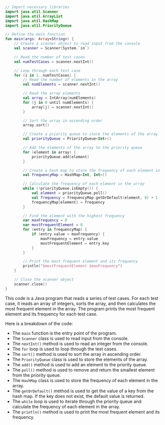 ```kotlin
// Import necessary libraries
import java.util.Scanner
import java.util.ArrayList
import java.util.HashMap
import java.util.PriorityQueue

// Define the main function
fun main(args: Array<String>) {
    // Create a scanner object to read input from the console
    val scanner = Scanner(System.`in`)

    // Read the number of test cases
    val numTestCases = scanner.nextInt()

    // Loop through each test case
    for (i in 1..numTestCases) {
        // Read the number of elements in the array
        val numElements = scanner.nextInt()

        // Read the array elements
        val array = IntArray(numElements)
        for (j in 0 until numElements) {
            array[j] = scanner.nextInt()
        }

        // Sort the array in ascending order
        array.sort()

        // Create a priority queue to store the elements of the array
        val priorityQueue = PriorityQueue<Int>()

        // Add the elements of the array to the priority queue
        for (element in array) {
            priorityQueue.add(element)
        }

        // Create a hash map to store the frequency of each element in the array
        val frequencyMap = HashMap<Int, Int>()

        // Calculate the frequency of each element in the array
        while (!priorityQueue.isEmpty()) {
            val element = priorityQueue.poll()
            val frequency = frequencyMap.getOrDefault(element, 0) + 1
            frequencyMap[element] = frequency
        }

        // Find the element with the highest frequency
        var maxFrequency = 0
        var mostFrequentElement = 0
        for (entry in frequencyMap) {
            if (entry.value > maxFrequency) {
                maxFrequency = entry.value
                mostFrequentElement = entry.key
            }
        }

        // Print the most frequent element and its frequency
        println("$mostFrequentElement $maxFrequency")
    }

    // Close the scanner object
    scanner.close()
}
```

This code is a Java program that reads a series of test cases. For each test case, it reads an array of integers, sorts the array, and then calculates the most frequent element in the array. The program prints the most frequent element and its frequency for each test case.

Here is a breakdown of the code:

* The `main` function is the entry point of the program.
* The `Scanner` class is used to read input from the console.
* The `nextInt()` method is used to read an integer from the console.
* The `for` loop is used to loop through the test cases.
* The `sort()` method is used to sort the array in ascending order.
* The `PriorityQueue` class is used to store the elements of the array.
* The `add()` method is used to add an element to the priority queue.
* The `poll()` method is used to remove and return the smallest element from the priority queue.
* The `HashMap` class is used to store the frequency of each element in the array.
* The `getOrDefault()` method is used to get the value of a key from the hash map. If the key does not exist, the default value is returned.
* The `while` loop is used to iterate through the priority queue and calculate the frequency of each element in the array.
* The `println()` method is used to print the most frequent element and its frequency.